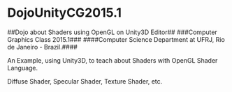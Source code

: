 # DojoUnityCG2015.1
##Dojo about Shaders using OpenGL on Unity3D Editor##
###Computer Graphics Class 2015.1###
####Computer Science Department at UFRJ, Rio de Janeiro - Brazil.####

An Example, using Unity3D, to teach about Shaders with OpenGL Shader Language.

Diffuse Shader, Specular Shader, Texture Shader, etc.
